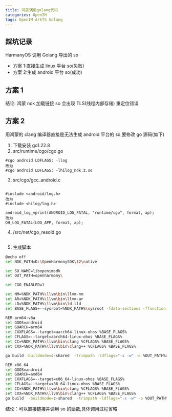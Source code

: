 ```yaml
---
title: 鸿蒙调用golang代码
categories: OpenIM
tags: OpenIM ArkTS Golang
---
```


## 踩坑记录

HarmanyOS 调用 Golang 导出的 so

- 方案 1:直接生成 linux 平台 so(失败)
- 方案 2:生成 android 平台 so(成功)

## 方案 1

结论: 鸿蒙 ndk 加载链接 so 会出现 TLS(线程内部存储) 重定位错误

## 方案 2

用鸿蒙的 clang 编译器直接是无法生成 android 平台的 so,要修改 go 源码(如下)

1. 下载安装 go1.22.8
2. src/runtime/cgo/cgo.go

```golang
#cgo android LDFLAGS: -llog
改为
#cgo android LDFLAGS: -lhilog_ndk.z.so
```

3. src/cgo/gcc_android.c

```golang

#include <android/log.h>
改为
#include <hilog/log.h>

android_log_vprint(ANDROID_LOG_FATAL, "runtime/cgo", format, ap);
改为
OH_LOG_FATAL(LOG_APP, format, ap);
```

4. /src/net/cgo_resold.go

```golang

```

5. 生成脚本

```bash
@echo off
set NDK_PATH=D:\OpenHarmonySDK\12\native

set SO_NAME=libopenimsdk
set OUT_PATH=openharmony\

set CGO_ENABLED=1

set NM=%NDK_PATH%\llvm\bin\llvm-nm
set AR=%NDK_PATH%\llvm\bin\llvm-ar
set LD=%NDK_PATH%\llvm\bin\ld.lld
set BASE_FLAGS=--sysroot=%NDK_PATH%\sysroot -fdata-sections -ffunction-sections -funwind-tables -fstack-protector-strong -no-canonical-prefixes -fno-addrsig -Wformat -Werror=format-security  -D__MUSL__ -fPIC -MD -MT -MF

REM arm64-v8a
set GOOS=android
set GOARCH=arm64
set CXXFLAGS=--target=aarch64-linux-ohos %BASE_FLAGS%
set CFLAGS=--target=aarch64-linux-ohos %BASE_FLAGS%
set CC=%NDK_PATH%\llvm\bin\clang %CFLAGS% %BASE_FLAGS%
set CXX=%NDK_PATH%\llvm\bin\clang++ %CFLAGS% %BASE_FLAGS%

go build -buildmode=c-shared  -trimpath -ldflags="-s -w" -o %OUT_PATH%arm64-v8a\%SO_NAME%.so ./

REM x86_64
set GOOS=android
set GOARCH=amd64
set CXXFLAGS=--target=x86_64-linux-ohos %BASE_FLAGS%
set CFLAGS=--target=x86_64-linux-ohos %BASE_FLAGS%
set CC=%NDK_PATH%\llvm\bin\clang %CFLAGS% %BASE_FLAGS%
set CXX=%NDK_PATH%\llvm\bin\clang++ %CFLAGS% %BASE_FLAGS%
go build  -buildmode=c-shared  -trimpath -ldflags="-s -w" -o %OUT_PATH%x86_64\%SO_NAME%.so ./
```

结论：可以直接链接并调用 so 的函数,具体调用过程省略
